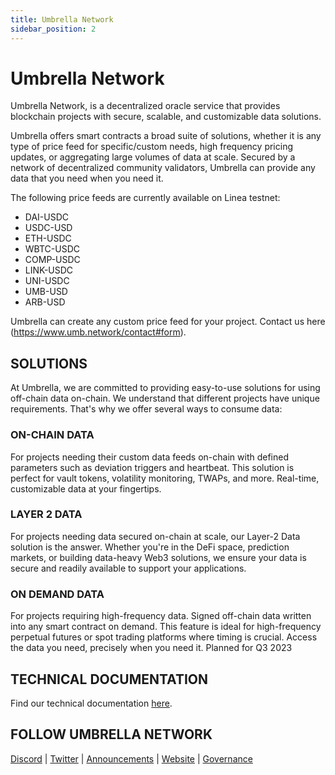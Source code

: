 ```yaml
---
title: Umbrella Network
sidebar_position: 2
---
```


# Umbrella Network

Umbrella Network, is a decentralized oracle service that provides blockchain projects with secure, scalable, and customizable data solutions.

Umbrella offers smart contracts a broad suite of solutions, whether it is any type of price feed for specific/custom needs, high frequency pricing updates, or aggregating large volumes of data at scale. Secured by a network of decentralized community validators, Umbrella can provide any data that you need when you need it.

The following price feeds are currently available on Linea testnet:

- DAI-USDC
- USDC-USD
- ETH-USDC
- WBTC-USDC
- COMP-USDC
- LINK-USDC
- UNI-USDC
- UMB-USD
- ARB-USD

Umbrella can create any custom price feed for your project. Contact us here (https://www.umb.network/contact#form).

## SOLUTIONS

At Umbrella, we are committed to providing easy-to-use solutions for using off-chain data on-chain. We understand that different projects have unique requirements. That's why we offer several ways to consume data:

### ON-CHAIN DATA

For projects needing their custom data feeds on-chain with defined parameters such as deviation triggers and heartbeat. This solution is perfect for vault tokens, volatility monitoring, TWAPs, and more. Real-time, customizable data at your fingertips.

### LAYER 2 DATA

For projects needing data secured on-chain at scale, our Layer-2 Data solution is the answer. Whether you're in the DeFi space, prediction markets, or building data-heavy Web3 solutions, we ensure your data is secure and readily available to support your applications.

### ON DEMAND DATA

For projects requiring high-frequency data. Signed off-chain data written into any smart contract on demand. This feature is ideal for high-frequency perpetual futures or spot trading platforms where timing is crucial. Access the data you need, precisely when you need it. Planned for Q3 2023

## TECHNICAL DOCUMENTATION

Find our technical documentation [here](https://umbrella-network.readme.io/docs).

## FOLLOW UMBRELLA NETWORK

[Discord](https://discord.com/invite/Gryaa9p4X7) | <!-- markdown-link-check-disable -->[Twitter](https://twitter.com/UmbNetwork) <!-- markdown-link-check-enable -->| [Announcements](https://t.me/umbnetannouncement) | [Website](https://www.umb.network/) | [Governance](https://gov.umb.network/)
